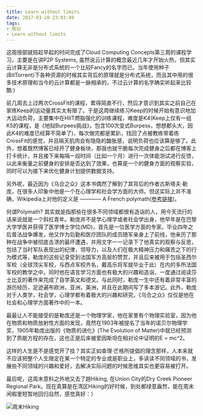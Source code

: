 ```yaml
---
title: Learn without limits
date: 2017-03-28 23:03:49
tags:
- 周记
- Learn without limits
---
```


这周按部就班趁早起的时间完成了Cloud Computing Concepts第三周的课程学习，主要是在讲P2P Systems, 虽然说云计算的概念最近几年才开始火热，但其实云计算无非是分布式系统的一个比较Fancy的名字而已。当年使用种子(BitTorrent)下各种资源的时候其实背后的原理就是分布式系统，而且其中用的很多技术原理和当今的云计算都是一脉相承的，不过云计算的名字确实听起来比较酷:)

前几周去上过两次CrossFit的课程，累得简直不行，然后才意识到其实之前自己在家练Keep的运动量其实太有限了。于是这周继续练习Keep的时候开始有意识地加大运动负荷，主要集中在HIIT燃脂强化的训练课程，难度是K4(Keep上仅有一组K5的课程，是《地狱Burpees挑战》，包含100次变式Burpess，想想都头大，因此K4的难度已经算不简单了)，每次做完都是累趴，找回了点被教练带着练CrossFit的感觉，并且隔天肌肉会有隐隐的酸胀感，说明负荷也应该算是够了。此外，想着既然博客已经开了健身板块，那我也就干脆每次完成健身之后都在博客上打卡统计，并且接下来每隔一段时间（比如一个月）进行一次体能测试进行反馈，以此来衡量之前健身的安排是否达到了效果，也算是一个的健身方面的观察实验，同时可以为接下来优化健身计划提供数据支持。

另外呢，最近因为《乌合之众》这本书偶然了解到了其背后的作者古斯塔夫·勒庞，在很多人印象中他是一个在心理学和社会学方面的大师。但这实际上并不准确，Wikipedia上对他的定义是 ———— A French polymath([参考链接](https://en.wikipedia.org/wiki/Gustave_Le_Bon))。

何谓Polymath? 其实就是指那些在很多不同领域都很有造诣的人，用今天流行的话来说就是一个斜杠青年。勒庞并不是学心理学或者社会学出身，他早年是在巴黎大学学医并获得了医学博士学位(MD)，首先是一位医学方面的专家。毕业四年之后普法战争爆发，他又作为后勤和医疗团队的成员随军亲身上了前线，他亲历了那种在战争中被彻底击溃的最坏遭遇，并用文字一一记录下了他真实的观察与反思，包括了当时军队表现出的纪律，领导力，以及人们在极大精神压力和痛苦之下的行为模式等，勒庞的这些记录受到法国军方高层的赞赏，并且后来被用于包括圣西尔军校（全球顶尖军校，与西点军校齐名，戴高乐将军就毕业于此）在内的多所法国军校的教学之中。同时他在语言学习方面也有极大的兴趣和造诣，一度通过阅读莎士比亚的著作来完成了自学英文和德文。与此同时，勒庞一生中还有着非常丰富的游历经历，足迹遍布欧洲，亚洲，美洲，并且在此期间写了多本游记。此外，勒庞对于人类学，社会学，心理学都有着极大的兴趣和研究，《乌合之众》仅仅是他在社会和心理学方面著作中的一本。

最最让人不能接受的是勒庞还是一个物理学家，他在家里有个物理实验室，因为他在物质和物质放射性方面的发现，竟然在1903年被提名了当年的诺贝尔物理学奖，1905年勒庞出版的《物质的进化》(The Evolution of Matter)中就已经预测到了质能方程的存在，这也正是后来被爱因斯坦在相对论中证明的E = mc^2。

这样的人生是不是感觉开了挂？其实正如查理·芒格所提倡的理念那样，人本来就不应该把整个人生限定在某一个特定的专业或是职业上，多读读不同领域的书，发展些不同领域的兴趣和爱好，去解决实际问题的时候思维其实也更容易被打开。

最后呢，这周末意料之外地又去了趟Hiking, 在Union City的Dry Creek Pioneer Regional Park。现在真算是在湾区Hiking的好时候，到处都绿意盎然，能在周末闲暇里短暂地回归自然，感觉真好：）

![周末Hiking](https://lh3.googleusercontent.com/HHWNvZxMankC2EczNEzuNqgkJ6y5rFQAHn772c5JRbhzc6al1ZKEHBOGDfhRPcWXsPkb9X8kzfHGpCG16P3bqPtpTy46fXgOfYgmRSHgC3R13RdXXvvVfJ_Jx79jDlmZmz-0ZhoQafZkABnzFYQ3HlFY3NWCi92MdgO9rPvsyiN8dxBWZ4Iop3mkrP_6bT4M3kv6kCpOGvFz9b_kUNq9iylkOIMDqeue9lgDMgy7AQWRYl5jvwEIKT1IiawlKW1rFWcRTJ3H8lFJANw8gPOq_HG8VNUf8CUxBkiUXO683T2Insv4RNce9GErvQd5aicjPymWPif8iXBMhnHilD_pqmEqlgVZkM3-iX3bIRlcaiUAHtMIbtM0NQ8E5O4aVTDLleNmNV9lvOlwBf2TztgTAqNMlypAyeugpSUDjmuj0q-s9DxHYyngykGANWKDPd3rxDvMIK7nLLE1BN4d2uaTsG0bD23thGiWnytzR5kXktgEVDzO28Ws1CZ_GQdwnNMmKuEtQW0I0gQkx4JfntBNUcbKgB0oTpN0FANxVIpWp4fyDmB4J1EznHxbYwq4Bze9fAgPg-rpOI9VmF3XUgMScp3AuEUUVpVWbFCC4mdwbjBUXsGgvhyACK51o2tX6_7yj834aQwZ-ah7nI6JEQtMYdNRAOI5cMVr_mISbS2vyw=w1760-h1320-no)
